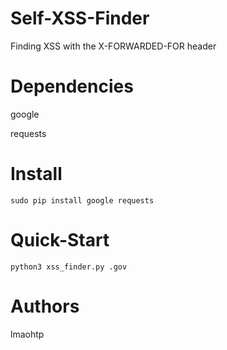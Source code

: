 # Self-XSS-Finder
Finding XSS with the X-FORWARDED-FOR header

# Dependencies
google

requests 

# Install
```sudo pip install google requests```

# Quick-Start

```python3 xss_finder.py .gov```


# Authors

lmaohtp
